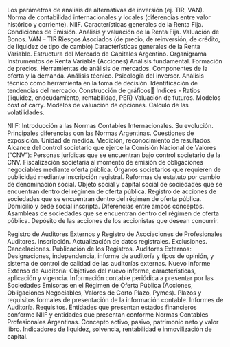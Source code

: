 Los parámetros de análisis de alternativas de inversión (ej. TIR, VAN). Norma de contabilidad internacionales y locales (diferencias entre valor histórico y corriente). NIIF.
Características generales de la Renta Fija. Condiciones de Emisión. Análisis y valuación de la Renta Fija. Valuación de Bonos. VAN – TIR
Riesgos Asociados (de precio, de reinversión, de crédito, de liquidez de tipo de cambio)
Características generales de la Renta Variable. Estructura del Mercado de Capitales Argentino. Organigrama
Instrumentos de Renta Variable (Acciones)
Análisis fundamental. Formación de precios. Herramientas de análisis de mercados. Componentes de la oferta y la demanda.
Análisis técnico. Psicología del inversor. Análisis técnico como herramienta en la toma de decisión. Identificación de tendencias del mercado. 
Construcción de gráficos Índices - Ratios (liquidez, endeudamiento, rentabilidad, PER)
Valuación de futuros. Modelos cost of carry.
Modelos de valuación de opciones. Calculo de las volatilidades.

NIIF: Introducción a las Normas Contables Internacionales. Su evolución. Principales diferencias con las Normas Argentinas. Cuestiones de exposición. Unidad de medida. 
Medición, reconocimiento de resultados.
Alcance del control societario que ejerce la Comisión Nacional de Valores (“CNV”): Personas jurídicas que se encuentran bajo control societario de la CNV. 
Fiscalización societaria al momento de emisión de obligaciones negociables mediante oferta pública. Órganos societarios que requieren de publicidad mediante inscripción registral. Reformas de estatuto por cambio de denominación social. Objeto social y capital social de sociedades que se encuentran dentro del régimen de oferta pública. Registro de acciones de sociedades que se encuentran dentro del régimen de oferta pública. Domicilio y sede social inscripta. Diferencias entre ambos conceptos. Asambleas de sociedades que se encuentran dentro del régimen de oferta pública. Depósito de las acciones de los accionistas que desean concurrir.

Registro de Auditores Externos y Registro de Asociaciones de Profesionales Auditores. Inscripción. Actualización de datos registrales. Exclusiones. Cancelaciones. 
Publicación de los Registros.
Auditores Externos: Designaciones, independencia, informe de auditoría y tipos de opinión, y sistema de control de calidad de las auditorías externas.
Nuevo Informe Extenso de Auditoría: Objetivos del nuevo informe, características, aplicación y vigencia.
Información contable periódica a presentar por las Sociedades Emisoras en el Régimen de Oferta Pública (Acciones, Obligaciones Negociables, Valores de Corto Plazo, Pymes). 
Plazos y requisitos formales de presentación de la información contable. Informes de Auditoría. Requisitos. Entidades que presentan estados financieros 
conforme NIIF y entidades que presentan conforme Normas Contables Profesionales Argentinas. Concepto activo, pasivo, patrimonio neto y valor libro. Indicadores de liquidez, 
solvencia, rentabilidad e inmovilización de capital.
